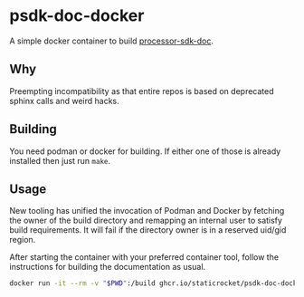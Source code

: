 # psdk-doc-docker

A simple docker container to build
[processor-sdk-doc](https://bitbucket.itg.ti.com/projects/PROCESSOR-SDK/repos/processor-sdk-doc).


## Why

Preempting incompatibility as that entire repos is based on deprecated sphinx
calls and weird hacks.


## Building

You need podman or docker for building. If either one of those is already
installed then just run `make`.


## Usage

New tooling has unified the invocation of Podman and Docker by fetching the
owner of the build directory and remapping an internal user to satisfy build
requirements. It will fail if the directory owner is in a reserved uid/gid
region.

After starting the container with your preferred container tool, follow the
instructions for building the documentation as usual.

```bash
docker run -it --rm -v "$PWD":/build ghcr.io/staticrocket/psdk-doc-docker
```
